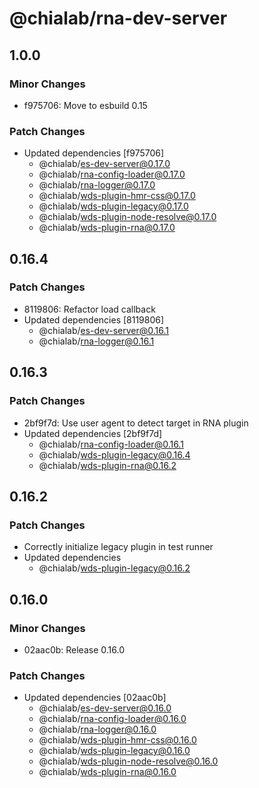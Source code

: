# @chialab/rna-dev-server

## 1.0.0

### Minor Changes

- f975706: Move to esbuild 0.15

### Patch Changes

- Updated dependencies [f975706]
  - @chialab/es-dev-server@0.17.0
  - @chialab/rna-config-loader@0.17.0
  - @chialab/rna-logger@0.17.0
  - @chialab/wds-plugin-hmr-css@0.17.0
  - @chialab/wds-plugin-legacy@0.17.0
  - @chialab/wds-plugin-node-resolve@0.17.0
  - @chialab/wds-plugin-rna@0.17.0

## 0.16.4

### Patch Changes

- 8119806: Refactor load callback
- Updated dependencies [8119806]
  - @chialab/es-dev-server@0.16.1
  - @chialab/rna-logger@0.16.1

## 0.16.3

### Patch Changes

- 2bf9f7d: Use user agent to detect target in RNA plugin
- Updated dependencies [2bf9f7d]
  - @chialab/rna-config-loader@0.16.1
  - @chialab/wds-plugin-legacy@0.16.4
  - @chialab/wds-plugin-rna@0.16.2

## 0.16.2

### Patch Changes

- Correctly initialize legacy plugin in test runner
- Updated dependencies
  - @chialab/wds-plugin-legacy@0.16.2

## 0.16.0

### Minor Changes

- 02aac0b: Release 0.16.0

### Patch Changes

- Updated dependencies [02aac0b]
  - @chialab/es-dev-server@0.16.0
  - @chialab/rna-config-loader@0.16.0
  - @chialab/rna-logger@0.16.0
  - @chialab/wds-plugin-hmr-css@0.16.0
  - @chialab/wds-plugin-legacy@0.16.0
  - @chialab/wds-plugin-node-resolve@0.16.0
  - @chialab/wds-plugin-rna@0.16.0
